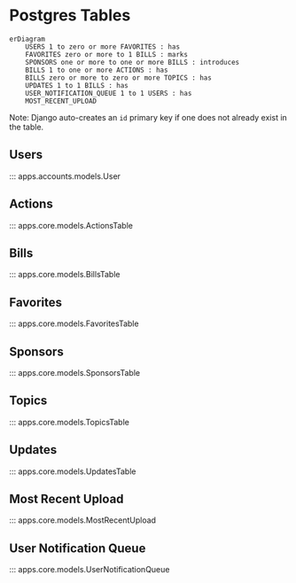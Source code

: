 # Postgres Tables

```mermaid
erDiagram
    USERS 1 to zero or more FAVORITES : has
    FAVORITES zero or more to 1 BILLS : marks
    SPONSORS one or more to one or more BILLS : introduces
	BILLS 1 to one or more ACTIONS : has
	BILLS zero or more to zero or more TOPICS : has
	UPDATES 1 to 1 BILLS : has
    USER_NOTIFICATION_QUEUE 1 to 1 USERS : has
    MOST_RECENT_UPLOAD
```

Note: Django auto-creates an `id` primary key if one does not already exist in the table.

## Users

::: apps.accounts.models.User

## Actions

::: apps.core.models.ActionsTable

## Bills

::: apps.core.models.BillsTable

## Favorites

::: apps.core.models.FavoritesTable

## Sponsors

::: apps.core.models.SponsorsTable

## Topics

::: apps.core.models.TopicsTable

## Updates

::: apps.core.models.UpdatesTable

## Most Recent Upload

::: apps.core.models.MostRecentUpload

## User Notification Queue
 
::: apps.core.models.UserNotificationQueue
